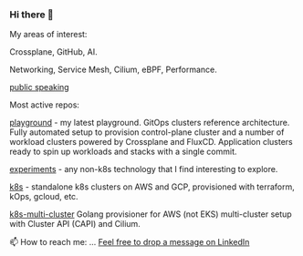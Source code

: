 ### Hi there 👋

My areas of interest:

Crossplane, GitHub, AI.

Networking, Service Mesh, Cilium, eBPF, Performance.


[public speaking](https://olga-mir.github.io/)

Most active repos:

[playground](https://github.com/olga-mir/playground) - my latest playground. GitOps clusters reference architecture. Fully automated setup to provision control-plane cluster and a number of workload clusters powered by Crossplane and FluxCD. Application clusters ready to spin up workloads and stacks with a single commit.

[experiments](https://github.com/olga-mir/experiments) - any non-k8s technology that I find interesting to explore.

[k8s](https://github.com/olga-mir/k8s) - standalone k8s clusters on AWS and GCP, provisioned with terraform, kOps, gcloud, etc.

[k8s-multi-cluster](https://github.com/olga-mir/k8s-multi-cluster) Golang provisioner for AWS (not EKS) multi-cluster setup with Cluster API (CAPI) and Cilium.


📫 How to reach me: ... [Feel free to drop a message on LinkedIn](https://www.linkedin.com/in/olgamirensky/)
